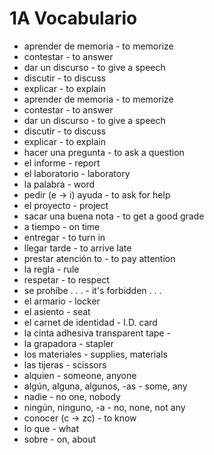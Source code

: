 # 1A Vocabulario
- aprender de memoria - to memorize
- contestar - to answer
- dar un discurso - to give a speech
- discutir - to discuss
- explicar - to explain
- aprender de memoria - to memorize
- contestar - to answer
- dar un discurso - to give a speech
- discutir - to discuss
- explicar - to explain
- hacer una pregunta - to ask a question
- el informe - report
- el laboratorio - laboratory
- la palabra - word
- pedir (e -> i) ayuda - to ask for help
- el proyecto - project
- sacar una buena nota - to get a good grade
- a tiempo - on time
- entregar - to turn in
- llegar tarde - to arrive late
- prestar atención to - to pay attention
- la regla - rule
- respetar - to respect
- se prohíbe . . . - it's forbidden . . .
- el armario - locker
- el asiento - seat
- el carnet de identidad - I.D. card
- la cinta adhesiva transparent tape - 
- la grapadora - stapler
- los materiales - supplies, materials
- las tijeras - scissors
- alquien - someone, anyone
- algún, alguna, algunos, -as - some, any
- nadie - no one, nobody
- ningún, ninguno, -a - no, none, not any
- conocer (c -> zc) - to know
- lo que - what
- sobre - on, about
